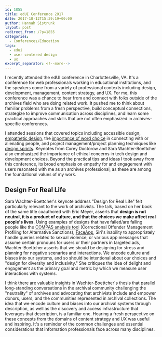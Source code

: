 ```yaml
---
id: 1855
title: edUI Conference 2017
date: 2017-10-12T15:39:19+00:00
author: Hannah Sistrunk
layout: post
redirect_from: /?p=1855
categories:
  - Conferences/Education
tags:
  - edui
  - user centered design
  - ux
excerpt_separator: <!--more-->
---
```

I recently attended the edUI conference in Charlottesville, VA. It's a conference for web professionals working in educational institutions, and the speakers come from a variety of professional contexts including design, development, management, content strategy, and UX. For me, this conference was a chance to hear from and connect with folks outside of the archives field who are doing related work. It pushed me to think about familiar problems from a fresh perspective, build conceptual connections, strategize to improve communication across disciplines, and learn some practical approaches and skills that are not often emphasized in archives-specific conferences.

<!--more-->

I attended sessions that covered topics including accessible design, [empathetic design](http://eduiconf.org/sessions/empathetic-design/), the [importance of word choice](http://eduiconf.org/sessions/giving-words-the-attention-they-deserve/) in connecting with or alienating people, and project management/project planning techniques like [design sprints](http://eduiconf.org/sessions/design-sprints/). Keynotes from Corey Doctorow and Sara Wachter-Boettcher also emphasized the importance of ethical concerns in tech design and development choices. Beyond the practical tips and ideas I took away from this conference, its broad emphasis on empathy for and engagement with users resonated with me as an archives professional, as these are among the foundational values of my work.

## Design For Real Life

Sara Wachter-Boettcher's keynote address "Design for Real Life" felt particularly relevant to the work of archivists. The talk, based on her book of the same title coauthored with Eric Meyer, asserts that **design is not neutral, it is a product of culture, and that the choices we make affect real people's lives**. Using examples of designs that have failed/are failing people like the [COMPAS analysis tool](https://www.propublica.org/article/how-we-analyzed-the-compas-recidivism-algorithm) (Correctional Offender Management Profiling for Alternative Sanctions), [FaceApp](https://www.theguardian.com/technology/2017/apr/25/faceapp-apologises-for-racist-filter-which-lightens-users-skintone), Siri's inability to appropriately handle queries related to sexual violence, or various app messages that assume certain pronouns for users or their partners in targeted ads, Wachter-Boettcher asserts that we should be designing for stress and planning for negative scenarios and interactions. We encode culture and biases into our systems, and so should be intentional about our choices and "design for diversity and inclusivity." She critiques the idea of delight and engagement as the primary goal and metric by which we measure user interactions with systems.

I think there are valuable insights in Wachter-Boettcher's thesis that parallel long-standing conversations in the archival community challenging the "neutrality" of archives and advocating that archivists include and empower donors, users, and the communities represented in archival collections. The idea that we encode culture and biases into our archival systems through description, as well as the discovery and access infrastructure that leverages that description, is a familiar one. Hearing a fresh perspective on these concepts from the domains of content strategy and UX was useful and inspiring. It's a reminder of the common challenges and essential considerations that information professionals face across many disciplines.
